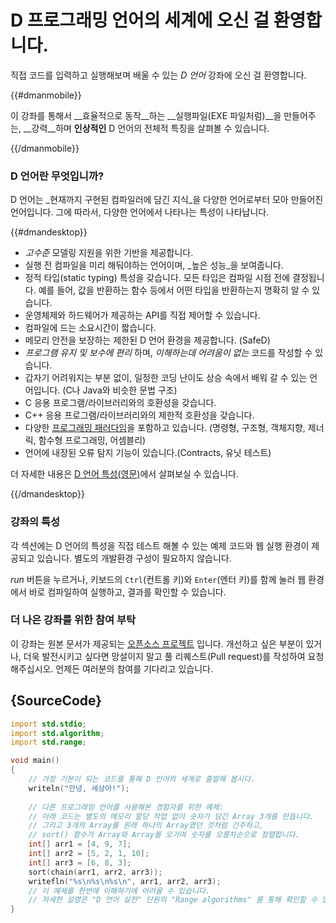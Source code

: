 # D 프로그래밍 언어의 세계에 오신 걸 환영합니다.

직접 코드를 입력하고 실행해보며 배울 수 있는 *D 언어* 강좌에 오신 걸 환영합니다.

{{#dmanmobile}}

이 강좌를 통해서 __효율적으로 동작__하는 __실행파일(EXE 파일처럼)__을 만들어주는, __강력__하며 __인상적인__ D 언어의 전체적 특징을 살펴볼 수 있습니다.

{{/dmanmobile}}

### D 언어란 무엇입니까?
D 언어는 _현재까지 구현된 컴파일러에 담긴 지식_을 다양한 언어로부터 모아 만들어진 언어입니다. 그에 따라서, 다양한 언어에서 나타나는 특성이 나타납니다.

{{#dmandesktop}}

- _고수준_ 모델링 지원을 위한 기반을 제공합니다.
- 실행 전 컴파일을 미리 해둬야하는 언어이며, _높은 성능_을 보여줍니다.
- 정적 타입(static typing) 특성을 갖습니다. 모든 타입은 컴파일 시점 전에 결정됩니다. 예를 들어, 값을 반환하는 함수 등에서 어떤 타입을 반환하는지 명확히 알 수 있습니다.
- 운영체제와 하드웨어가 제공하는 API를 직접 제어할 수 있습니다.
- 컴파일에 드는 소요시간이 짧습니다.
- 메모리 안전을 보장하는 제한된 D 언어 환경을 제공합니다. (SafeD)
- _프로그램 유지 및 보수에 편리_ 하며, _이해하는데 어려움이 없는_ 코드를 작성할 수 있습니다.
- 갑자기 어려워지는 부분 없이, 일정한 코딩 난이도 상승 속에서 배워 갈 수 있는 언어입니다. (C나 Java와 비슷한 문법 구조)
- C 응용 프로그램/라이브러리와의 호환성을 갖습니다.
- C++ 응용 프로그램/라이브러리와의 제한적 호환성을 갖습니다.
- 다양한 [프로그래밍 패러다임](https://en.wikipedia.org/wiki/Programming_paradigm)을 포함하고 있습니다. (명령형, 구조형, 객체지향, 제너릭, 함수형 프로그래밍, 어셈블리)
- 언어에 내장된 오류 탐지 기능이 있습니다.(Contracts, 유닛 테스트)

더 자세한 내용은 [D 언어 특성(영문)](http://dlang.org/overview.html)에서 살펴보실 수 있습니다.

{{/dmandesktop}}

### 강좌의 특성

각 섹션에는 D 언어의 특성을 직접 테스트 해볼 수 있는 예제 코드와 웹 실행 환경이 제공되고 있습니다. 별도의 개발환경 구성이 필요하지 않습니다.

_run_ 버튼을 누르거나, 키보드의 `Ctrl`(컨트롤 키)와 `Enter`(엔터 키)를 함께 눌러 웹 환경에서 바로 컴파일하여 실행하고, 결과를 확인할 수 있습니다.

### 더 나은 강좌를 위한 참여 부탁

이 강좌는 원본 문서가 제공되는 [오픈소스 프로젝트](https://github.com/dlang-tour) 입니다. 개선하고 싶은 부분이 있거나, 더욱 발전시키고 싶다면 망설이지 말고 풀 리퀘스트(Pull request)를 작성하여 요청해주십시오. 언제든 여러분의 참여를 기다리고 있습니다.

## {SourceCode}

```d
import std.stdio;
import std.algorithm;
import std.range;

void main()
{
    // 가장 기본이 되는 코드를 통해 D 언어의 세계로 출발해 봅시다.
    writeln("안녕, 세상아!");
    
    // 다른 프로그래밍 언어를 사용해본 경험자를 위한 예제:
    // 아래 코드는 별도의 메모리 할당 작업 없이 숫자가 담긴 Array 3개를 만듭니다.
    // 그리고 3개의 Array를 원래 하나의 Array였던 것처럼 간주하고,
    // sort() 함수가 Array와 Array를 오가며 숫자를 오름차순으로 정렬합니다.
    int[] arr1 = [4, 9, 7];
    int[] arr2 = [5, 2, 1, 10];
    int[] arr3 = [6, 8, 3];
    sort(chain(arr1, arr2, arr3));
    writefln("%s\n%s\n%s\n", arr1, arr2, arr3);
    // 이 예제를 한번에 이해하기에 어려울 수 있습니다.
    // 자세한 설명은 "D 언어 실전" 단원의 "Range algorithms" 를 통해 확인할 수 있습니다. 
}
```
